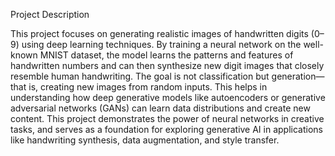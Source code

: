 Project Description


This project focuses on generating realistic images of handwritten digits (0–9) using deep learning techniques. By training a neural network on the well-known MNIST dataset, the model learns the patterns and features of handwritten numbers and can then synthesize new digit images that closely resemble human handwriting.
The goal is not classification but generation—that is, creating new images from random inputs. This helps in understanding how deep generative models like autoencoders or generative adversarial networks (GANs) can learn data distributions and create new content.
This project demonstrates the power of neural networks in creative tasks, and serves as a foundation for exploring generative AI in applications like handwriting synthesis, data augmentation, and style transfer.

